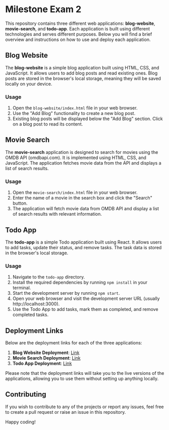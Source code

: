 # Milestone Exam 2

This repository contains three different web applications: **blog-website**, **movie-search**, and **todo-app**. Each application is built using different technologies and serves different purposes. Below you will find a brief overview and instructions on how to use and deploy each application.

## Blog Website

The **blog-website** is a simple blog application built using HTML, CSS, and JavaScript. It allows users to add blog posts and read existing ones. Blog posts are stored in the browser's local storage, meaning they will be saved locally on your device.

### Usage

1. Open the `blog-website/index.html` file in your web browser.
2. Use the "Add Blog" functionality to create a new blog post.
3. Existing blog posts will be displayed below the "Add Blog" section. Click on a blog post to read its content.

## Movie Search

The **movie-search** application is designed to search for movies using the OMDB API (omdbapi.com). It is implemented using HTML, CSS, and JavaScript. The application fetches movie data from the API and displays a list of search results.

### Usage

1. Open the `movie-search/index.html` file in your web browser.
2. Enter the name of a movie in the search box and click the "Search" button.
3. The application will fetch movie data from OMDB API and display a list of search results with relevant information.

## Todo App

The **todo-app** is a simple Todo application built using React. It allows users to add tasks, update their status, and remove tasks. The task data is stored in the browser's local storage.

### Usage

1. Navigate to the `todo-app` directory.
2. Install the required dependencies by running `npm install` in your terminal.
3. Start the development server by running `npm start`.
4. Open your web browser and visit the development server URL (usually http://localhost:3000).
5. Use the Todo App to add tasks, mark them as completed, and remove completed tasks.

## Deployment Links

Below are the deployment links for each of the three applications:

1. **Blog Website Deployment**: [Link](#https://blog-website-pi-ten.vercel.app)
2. **Movie Search Deployment**: [Link](#https://movie-search-sukomal07.vercel.app)
3. **Todo App Deployment**: [Link](#https://todo-sukomal07.vercel.app)

Please note that the deployment links will take you to the live versions of the applications, allowing you to use them without setting up anything locally.

## Contributing

If you wish to contribute to any of the projects or report any issues, feel free to create a pull request or raise an issue in this repository.

Happy coding!
